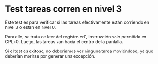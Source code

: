 # Test tareas corren en nivel 3

Este test es para verificar si las tareas efectivamente están corriendo en
nivel 3 o están en nivel 0.

Para ello, se trata de leer del registro cr0, instrucción solo permitida en CPL=0.
Luego, las tareas van hacia el centro de la pantalla.

Si el test es exitoso, no deberíamos ver ninguna tarea moviéndose, ya que deberían
morirse por generar una excepción.
